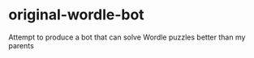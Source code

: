 # original-wordle-bot
Attempt to produce a bot that can solve Wordle puzzles better than my parents
